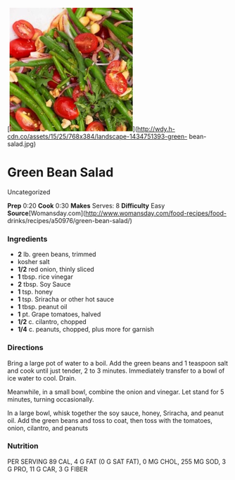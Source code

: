 ﻿

[![](./images/8a9d4fed-b345-4663-9826-3157d5b278ef.jpg)](http://wdy.h-cdn.co/assets/15/25/768x384/landscape-1434751393-green-
bean-salad.jpg)

#  Green Bean Salad

Uncategorized

 **Prep** 0:20 **Cook** 0:30 **Makes** Serves: 8 **Difficulty** Easy
**Source**[Womansday.com](http://www.womansday.com/food-recipes/food-
drinks/recipes/a50976/green-bean-salad/)

###  Ingredients

  * **2** lb. green beans, trimmed
  * kosher salt
  *  **1/2** red onion, thinly sliced
  *  **1** tbsp. rice vinegar
  *  **2** tbsp. Soy Sauce
  *  **1** tsp. honey
  *  **1** tsp. Sriracha or other hot sauce
  *  **1** tbsp. peanut oil
  *  **1** pt. Grape tomatoes, halved
  *  **1/2** c. cilantro, chopped
  *  **1/4** c. peanuts, chopped, plus more for garnish

###  Directions

Bring a large pot of water to a boil. Add the green beans and 1 teaspoon salt
and cook until just tender, 2 to 3 minutes. Immediately transfer to a bowl of
ice water to cool. Drain.

Meanwhile, in a small bowl, combine the onion and vinegar. Let stand for 5
minutes, turning occasionally.

In a large bowl, whisk together the soy sauce, honey, Sriracha, and peanut
oil. Add the green beans and toss to coat, then toss with the tomatoes, onion,
cilantro, and peanuts

###  Nutrition

PER SERVING 89 CAL, 4 G FAT (0 G SAT FAT), 0 MG CHOL, 255 MG SOD, 3 G PRO, 11
G CAR, 3 G FIBER

